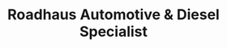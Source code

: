 ---
title: "Roadhaus Automotive & Diesel Specialist"
url: /montclair/roadhaus-automotive-und-diesel-specialist/
shop: Autowerkstatt
---